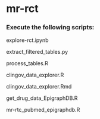 # mr-rct

### Execute the following scripts:

explore-rct.ipynb

extract_filtered_tables.py 

process_tables.R

clingov_data_explorer.R

clingov_data_explorer.Rmd

get_drug_data_EpigraphDB.R

mr-rtc_pubmed_epigraphdb.R


